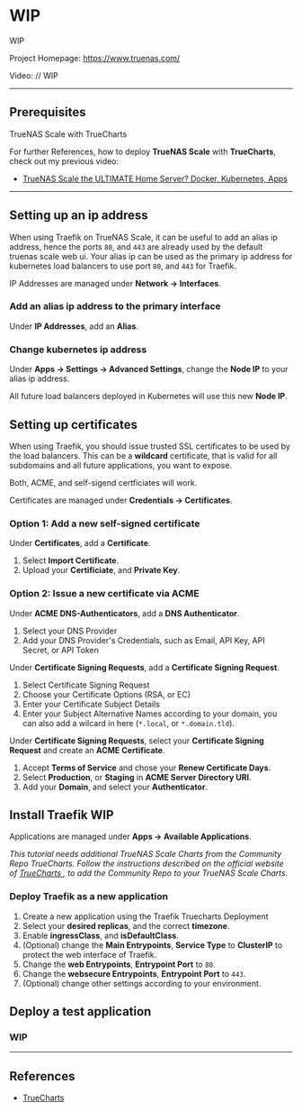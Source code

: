 # WIP
WIP

Project Homepage: https://www.truenas.com/

Video: // WIP

---
## Prerequisites

TrueNAS Scale with TrueCharts

For further References, how to deploy **TrueNAS Scale** with **TrueCharts**, check out my previous video:
- [TrueNAS Scale the ULTIMATE Home Server? Docker, Kubernetes, Apps](https://youtu.be/LJY9KBbL4j0)

---
## Setting up an ip address

When using Traefik on TrueNAS Scale, it can be useful to add an alias ip address, hence the ports `80`, and `443` are already used by the default truenas scale web ui. Your alias ip can be used as the primary ip address for kubernetes load balancers to use port `80`, and `443` for Traefik.

IP Addresses are managed under **Network -> Interfaces**. 

### Add an alias ip address to the primary interface

Under **IP Addresses**, add an **Alias**.

### Change kubernetes ip address

Under **Apps -> Settings -> Advanced Settings**, change the **Node IP** to your alias ip address.

All future load balancers deployed in Kubernetes will use this new **Node IP**.

## Setting up certificates

When using Traefik, you should issue trusted SSL certificates to be used by the load balancers. This can be a **wildcard** certificate, that is valid for all subdomains and all future applications, you want to expose.

Both, ACME, and self-sigend certficiates will work.

Certificates are managed under **Credentials -> Certificates**.

### Option 1: Add a new self-signed certificate

Under **Certificates**, add a **Certificate**.

1. Select **Import Certificate**.
2. Upload your **Certificiate**, and **Private Key**.

### Option 2: Issue a new certificate via ACME

Under **ACME DNS-Authenticators**, add a **DNS Authenticator**.

1. Select your DNS Provider
2. Add your DNS Provider's Credentials, such as Email, API Key, API Secret, or API Token

Under **Certificate Signing Requests**, add a **Certificate Signing Request**.

1. Select Certificate Signing Request
2. Choose your Certificate Options (RSA, or EC)
3. Enter your Certificate Subject Details
4. Enter your Subject Alternative Names according to your domain, you can also add a wilcard in here (`*.local`, or `*.domain.tld`).

Under **Certificate Signing Requests**, select your **Certificate Signing Request** and create an **ACME Certificate**.

1. Accept **Terms of Service** and chose your **Renew Certificate Days**.
2. Select **Production**, or **Staging** in **ACME Server Directory URI**.
3. Add your **Domain**, and select your **Authenticator**.

## Install Traefik WIP

Applications are managed under **Apps -> Available Applications**. 

*This tutorial needs additional TrueNAS Scale Charts from the Community Repo TrueCharts. Follow the instructions described on the official website of [TrueCharts ](https://truecharts.org), to add the Community Repo to your TrueNAS Scale Charts.* 

### Deploy Traefik as a new application

1. Create a new application using the Traefik Truecharts Deployment
2. Select your **desired replicas**, and the correct **timezone**.
3. Enable **ingressClass**, and **isDefaultClass**.
4. (Optional) change the **Main Entrypoints**, **Service Type** to **ClusterIP** to protect the web interface of Traefik.
5. Change the **web Entrypoints**, **Entrypoint Port** to `80`.
6. Change the **websecure Entrypoints**, **Entrypoint Port** to `443`.
7. (Optional) change other settings according to your environment.

## Deploy a test application

### WIP

---
## References

- [TrueCharts ](https://truecharts.org)
